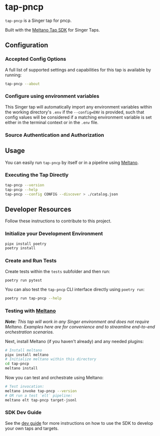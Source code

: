 # tap-pncp

`tap-pncp` is a Singer tap for pncp.

Built with the [Meltano Tap SDK](https://sdk.meltano.com) for Singer Taps.

<!--

Developer TODO: Update the below as needed to correctly describe the install procedure. For instance, if you do not have a PyPi repo, or if you want users to directly install from your git repo, you can modify this step as appropriate.

## Installation

Install from PyPi:

```bash
pipx install tap-pncp
```

Install from GitHub:

```bash
pipx install git+https://github.com/ORG_NAME/tap-pncp.git@main
```

-->

## Configuration

### Accepted Config Options

<!--
Developer TODO: Provide a list of config options accepted by the tap.

This section can be created by copy-pasting the CLI output from:

```
tap-pncp --about --format=markdown
```
-->

A full list of supported settings and capabilities for this
tap is available by running:

```bash
tap-pncp --about
```

### Configure using environment variables

This Singer tap will automatically import any environment variables within the working directory's
`.env` if the `--config=ENV` is provided, such that config values will be considered if a matching
environment variable is set either in the terminal context or in the `.env` file.

### Source Authentication and Authorization

<!--
Developer TODO: If your tap requires special access on the source system, or any special authentication requirements, provide those here.
-->

## Usage

You can easily run `tap-pncp` by itself or in a pipeline using [Meltano](https://meltano.com/).

### Executing the Tap Directly

```bash
tap-pncp --version
tap-pncp --help
tap-pncp --config CONFIG --discover > ./catalog.json
```

## Developer Resources

Follow these instructions to contribute to this project.

### Initialize your Development Environment

```bash
pipx install poetry
poetry install
```

### Create and Run Tests

Create tests within the `tests` subfolder and
  then run:

```bash
poetry run pytest
```

You can also test the `tap-pncp` CLI interface directly using `poetry run`:

```bash
poetry run tap-pncp --help
```

### Testing with [Meltano](https://www.meltano.com)

_**Note:** This tap will work in any Singer environment and does not require Meltano.
Examples here are for convenience and to streamline end-to-end orchestration scenarios._

<!--
Developer TODO:
Your project comes with a custom `meltano.yml` project file already created. Open the `meltano.yml` and follow any "TODO" items listed in
the file.
-->

Next, install Meltano (if you haven't already) and any needed plugins:

```bash
# Install meltano
pipx install meltano
# Initialize meltano within this directory
cd tap-pncp
meltano install
```

Now you can test and orchestrate using Meltano:

```bash
# Test invocation:
meltano invoke tap-pncp --version
# OR run a test `elt` pipeline:
meltano elt tap-pncp target-jsonl
```

### SDK Dev Guide

See the [dev guide](https://sdk.meltano.com/en/latest/dev_guide.html) for more instructions on how to use the SDK to
develop your own taps and targets.
